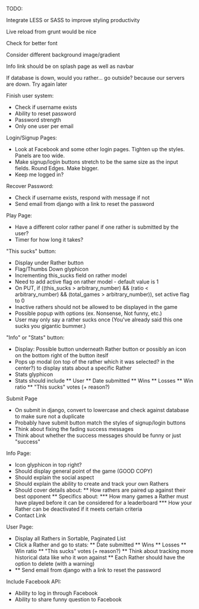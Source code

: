 TODO:

Integrate LESS or SASS to improve styling productivity

Live reload from grunt would be nice

Check for better font

Consider different background image/gradient

Info link should be on splash page as well as navbar

If database is down, would you rather... go outside? because our servers are down. Try again later

Finish user system:
* Check if username exists
* Ability to reset password
* Password strength
* Only one user per email

Login/Signup Pages:
* Look at Facebook and some other login pages. Tighten up the styles. Panels are too wide.
* Make signup/login buttons stretch to be the same size as the input fields. Round Edges. Make bigger.
* Keep me logged in?

Recover Password:
* Check if username exists, respond with message if not
* Send email from django with a link to reset the password

Play Page:
* Have a different color rather panel if one rather is submitted by the user?
* Timer for how long it takes?

"This sucks" button:
* Display under Rather button
* Flag/Thumbs Down glyphicon
* Incrementing this_sucks field on rather model
* Need to add active flag on rather model - default value is 1
* On PUT, if ((this_sucks > arbitrary_number) && (ratio < arbitrary_number) && (total_games > arbitrary_number)), set active flag to 0
* Inactive rathers should not be allowed to be displayed in the game
* Possible popup with options (ex. Nonsense, Not funny, etc.)
* User may only say a rather sucks once (You've already said this one sucks you gigantic bummer.)

"Info" or "Stats" button:
* Display: Possible button underneath Rather button or possibly an icon on the bottom right of the button iteslf
* Pops up modal (on top of the rather which it was selected? in the center?) to display stats about a specific Rather
* Stats glyphicon
* Stats should include
** User
** Date submitted
** Wins
** Losses
** Win ratio
** "This sucks" votes (+ reason?)

Submit Page
* On submit in django, convert to lowercase and check against database to make sure not a duplicate
* Probably have submit button match the styles of signup/login buttons
* Think about fixing the fading success messages
* Think about whether the success messages should be funny or just "success"

Info Page:
* Icon glyphicon in top right?
* Should display general point of the game (GOOD COPY)
* Should explain the social aspect
* Should explain the ability to create and track your own Rathers
* Should cover details about:
** How rathers are paired up against their best opponent
** Specifics about:
*** How many games a Rather must have played before it can be considered for a leaderboard
*** How your Rather can be deactivated if it meets certain criteria
* Contact Link

User Page:
* Display all Rathers in Sortable, Paginated List
* Click a Rather and go to stats:
** Date submitted
** Wins
** Losses
** Win ratio
** "This sucks" votes (+ reason?)
** Think about tracking more historical data like who it won against
** Each Rather should have the option to delete (with a warning)
* ** Send email from django with a link to reset the password

Include Facebook API:
* Ability to log in through Facebook
* Ability to share funny question to Facebook
